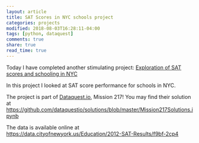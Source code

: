 ```yaml
---
layout: article
title: SAT Scores in NYC schools project
categories: projects
modified: 2018-08-03T16:28:11-04:00
tags: [python, dataquest]
comments: true
share: true
read_time: true
---
```


Today I have completed another stimulating project: [Exploration of SAT scores and schooling in NYC](https://github.com/nahusznaj/Dataquest_Mission217_SAT_scores_NYC/blob/master/Schools.ipynb)

In this project I looked at SAT score performance for schools in NYC.

The project is part of [Dataquest.io](), Mission 217! You may find their solution at https://github.com/dataquestio/solutions/blob/master/Mission217Solutions.ipynb

The data is available online at https://data.cityofnewyork.us/Education/2012-SAT-Results/f9bf-2cp4
